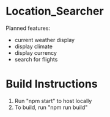 # Location_Searcher
Planned features:
- current weather display
- display climate
- display currency
- search for flights

# Build Instructions
1. Run "npm start" to host locally
2. To build, run "npm run build"
